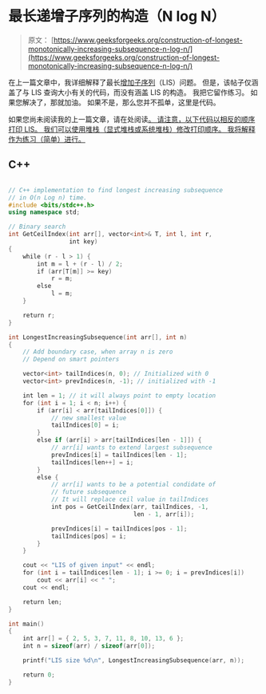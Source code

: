 # 最长递增子序列的构造（N log N）

> 原文： [https://www.geeksforgeeks.org/construction-of-longest-monotonically-increasing-subsequence-n-log-n/](https://www.geeksforgeeks.org/construction-of-longest-monotonically-increasing-subsequence-n-log-n/)

在上一篇文章中，我详细解释了最长[增加子序列](https://www.geeksforgeeks.org/longest-monotonically-increasing-subsequence-size-n-log-n/)（LIS）问题。 但是，该帖子仅涵盖了与 LIS 查询大小有关的代码，而没有涵盖 LIS 的构造。 我把它留作练习。 如果您解决了，那就加油。 如果不是，那么您并不孤单，这里是代码。

如果您尚未阅读我的上一篇文章，请在处阅读[。 请注意，以下代码以相反的顺序打印 LIS。 我们可以使用堆栈（显式堆栈或系统堆栈）修改打印顺序。 我将解释作为练习（简单）进行。](https://www.geeksforgeeks.org/longest-monotonically-increasing-subsequence-size-n-log-n/) 

## C++ 

```cpp

// C++ implementation to find longest increasing subsequence 
// in O(n Log n) time. 
#include <bits/stdc++.h> 
using namespace std; 

// Binary search 
int GetCeilIndex(int arr[], vector<int>& T, int l, int r, 
                 int key) 
{ 
    while (r - l > 1) { 
        int m = l + (r - l) / 2; 
        if (arr[T[m]] >= key) 
            r = m; 
        else
            l = m; 
    } 

    return r; 
} 

int LongestIncreasingSubsequence(int arr[], int n) 
{ 
    // Add boundary case, when array n is zero 
    // Depend on smart pointers 

    vector<int> tailIndices(n, 0); // Initialized with 0 
    vector<int> prevIndices(n, -1); // initialized with -1 

    int len = 1; // it will always point to empty location 
    for (int i = 1; i < n; i++) { 
        if (arr[i] < arr[tailIndices[0]]) { 
            // new smallest value 
            tailIndices[0] = i; 
        } 
        else if (arr[i] > arr[tailIndices[len - 1]]) { 
            // arr[i] wants to extend largest subsequence 
            prevIndices[i] = tailIndices[len - 1]; 
            tailIndices[len++] = i; 
        } 
        else { 
            // arr[i] wants to be a potential condidate of 
            // future subsequence 
            // It will replace ceil value in tailIndices 
            int pos = GetCeilIndex(arr, tailIndices, -1, 
                                   len - 1, arr[i]); 

            prevIndices[i] = tailIndices[pos - 1]; 
            tailIndices[pos] = i; 
        } 
    } 

    cout << "LIS of given input" << endl; 
    for (int i = tailIndices[len - 1]; i >= 0; i = prevIndices[i]) 
        cout << arr[i] << " "; 
    cout << endl; 

    return len; 
} 

int main() 
{ 
    int arr[] = { 2, 5, 3, 7, 11, 8, 10, 13, 6 }; 
    int n = sizeof(arr) / sizeof(arr[0]); 

    printf("LIS size %d\n", LongestIncreasingSubsequence(arr, n)); 

    return 0; 
} 

```